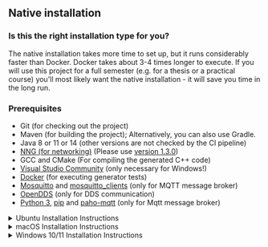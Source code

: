 <!-- (c) https://github.com/MontiCore/monticore -->
## Native installation

### Is this the right installation type for you?
The native installation takes more time to set up, but it runs considerably faster than Docker.
Docker takes about 3-4 times longer to execute.
If you will use this project for a full semester (e.g. for a thesis or a practical course)
you'll most likely want the native installation - it will save you time in the long run.

### Prerequisites
- Git (for checking out the project)
- Maven (for building the project); Alternatively, you can also use Gradle.
- Java 8 or 11 or 14 (other versions are not checked by the CI pipeline)
- [NNG (for networking)][nng] (Please use [version 1.3.0][nng-1.3])
- GCC and CMake (For compiling the generated C++ code)
- [Visual Studio Community][visualstudio] (only necessary for Windows!)
- [Docker][docker] (for executing generator tests)
- [Mosquitto][mosquitto] and [mosquitto_clients][mosquitto] (only for MQTT message broker)
- [OpenDDS][opendds] (only for DDS communication)
- [Python 3][python], [pip][pip] and [paho-mqtt][paho-mqtt] (only for Mqtt message broker)


<details>
<summary>Ubuntu Installation Instructions</summary>

On Ubuntu 20.04, you can use our script for installing everything except OpenDDS:
```
git clone <link to this Git repository> montithings
cd montithings
./installLinux.sh
```

</details>

<details>
<summary>macOS Installation Instructions</summary>

On macOS, you can also use our script for installing everything except OpenDDS.
It will also install Java, Maven, and Gradle using SDKMAN.
If you already have Java 8, 11, or 14 installed, you might want to remove these lines
of the script before executing it.
You will be asked several times for your password in the process.
If you do not already have the XCode developer tools, they will be also
installed; in this case there will be a popup from Apple right after starting the script.
```
git clone <link to this Git repository> montithings
cd montithings
./installMac.sh
```

</details>

<details>
<summary>Windows 10/11 Installation Instructions</summary>

On Windows, you can use our Powershell installer. 
In case you have never run Powershell scripts before, you first need to allow executing
scripts:
```
Set-ExecutionPolicy remotesigned
```
When prompted whether you really want to change the policy, please answer with `a`. 
You can reset the policy after running the installer using:
```
Set-ExecutionPolicy undefined
```

To install MontiThings, run the following:
```
git clone <link to this Git repository> montithings
cd montithings
.\installWindows.ps1
```

During the installation, you will be asked if you accept Microsoft's terms and conditions. 
Accepting their terms is required for the installer.

</details>


<!--
### Installation

```
git clone <link to this Git repository> montithings
cd montithings
mvn clean install -Dexec.skip
```

Now the project should start building. This can take a while (10-15 minutes are normal).

Once the project is built, you can look at the generated source code.
The `application` folder contains some example applications.
Each of them should now contain a `target/generated-sources` subdirectory.
If you want, you can reformat the generated sources for better readability using the
`reformatCode.sh` script (requires clang-format). Within that directory you can find
the generated source. Within one of these folders, you can compile them by running
```
mkdir build; cd build
cmake -G Ninja ..; ninja
```
You should then be able to find the binaries in the `bin` folder. 
-->

[se-rwth]: http://www.se-rwth.de
[montiarc]: https://www.se-rwth.de/topics/Software-Architecture.php
[nng]: https://github.com/nanomsg/nng#quick-start
[nng-1.3]: https://github.com/nanomsg/nng/archive/v1.3.0.zip
[docker]: https://www.docker.com/products/docker-desktop
[visualstudio]: https://visualstudio.microsoft.com/vs/community/
[mosquitto]: https://mosquitto.org/download/
[opendds]: https://opendds.org/downloads.html
[elf]: https://en.wikipedia.org/wiki/Executable_and_Linkable_Format
[mach-o]: https://en.wikipedia.org/wiki/Mach-O
[portable-executable]: https://en.wikipedia.org/wiki/Portable_Executable
[password]: https://git.rwth-aachen.de/profile/password/edit
[clion]: https://www.jetbrains.com/clion
[azure-cli]: https://docs.microsoft.com/en-us/cli/azure/install-azure-cli
[terraform-cli]: https://www.terraform.io/downloads.html
[azure-terraform-docs]: https://docs.microsoft.com/en-us/azure/developer/terraform/create-linux-virtual-machine-with-infrastructure
[python]: https://www.python.org/
[pip]: https://pypi.org/project/pip/
[paho-mqtt]: https://pypi.org/project/paho-mqtt/